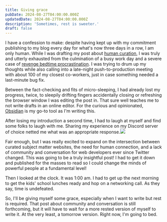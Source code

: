 ```yaml
---
title: Giving grace
pubDate: 2024-08-27T04:00:00.000Z
updatedDate: 2024-08-27T04:00:00.000Z
description: 'Sometimes, rest is sweeter.'
draft: false
---
```


I have a confession to make: despite having kept up with my commitment publishing to my blog every day for what's now three days in a row, I am only human. While I was drafting my post about [human curation](https://charlesvillard.co/blog/curation/), I was truly and utterly exhausted from the culmination of a busy work day and a severe case of [revenge bedtime procrastination](https://www.verywellmind.com/what-is-revenge-bedtime-procrastination-5189591). I was trying to drum up my thoughts while also calling into a late-night push-to-production meeting with about 100 of my closest co-workers, just in case something needed a last-minute bug fix.

Between the fact-checking and fits of micro-sleeping, I had already lost my progress, twice, to sleepily drifting fingers accidentally closing or refreshing the browser window I was editing the post in. That sure well teaches me to not write drafts in an online editor. For the curious and opinionated, [Obsidian](https://obsidian.md/) is my go-to tool as I'm writing this.

After losing my introduction a second time, I had to laugh at myself and find some folks to laugh with me. Sharing my experience on my Discord server of choice netted me what was an appropriate response.![](</public/assets/media/Screenshot 2024-08-27 at 9.56.26 PM.png>)

Fair enough, but I was really excited to expand on the intersection between curated subject matter websites, the need for human connection, and a lack of community and conversation for web developers ever since Twitter changed. This was going to be a truly insightful post! I had to get it down and published for the masses to read so I could change the minds of powerful people at a fundamental level!

Then I looked at the clock. It was 1:00 am. I had to get up the next morning to get the kids' school lunches ready and hop on a networking call. As they say, time is undefeated.

So, I'll be giving myself some grace, especially when I want to write but rest is required. That post about community and conversation is still forthcoming, but it will have to wait for a more rested version of myself to write it. At the very least, a tomorrow version. Right now, I'm going to bed.

